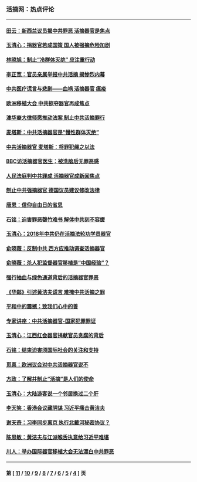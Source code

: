 ### 活摘网：热点评论
---
#### [田云：新西兰议员揭中共罪恶 活摘器官是焦点](../../pages/nf5879/n13070629.md?08290430) 
#### [玉清心：捐器官若成国策 国人被强摘危险加剧](../../pages/nf5879/n12802713.md?08290430) 
#### [林晓旭：制止“冷群体灭绝” 应注重行动](../../pages/nf5879/n12779736.md?08290430) 
#### [李正宽：官员亲属举报中共活摘 揭惨烈内幕](../../pages/nf5879/n12684490.md?08290430) 
#### [中共医疗谎言与悲剧——血祸 活摘器官 瘟疫](../../pages/nf5879/n12372103.md?08290430) 
#### [欧洲移植大会 中共掠夺器官再成焦点](../../pages/nf5879/n11538883.md?08290430) 
#### [澳华裔大律师愿推动法案 制止中共活摘罪行](../../pages/nf5879/n11377039.md?08290430) 
#### [麦塔斯：中共活摘器官是“慢性群体灭绝”](../../pages/nf5879/n11350529.md?08290430) 
#### [中共活摘器官 麦塔斯：将罪犯绳之以法](../../pages/nf5879/n11347973.md?08290430) 
#### [BBC访活摘器官医生：被洗脑后无罪恶感](../../pages/nf5879/n11335935.md?08290430) 
#### [人民法庭判中共罪成 活摘器官成新闻焦点](../../pages/nf5879/n11331578.md?08290430) 
#### [制止中共强摘器官 德国议员建议修改法律](../../pages/nf5879/n11249451.md?08290430) 
#### [唐恩：信仰自由日的省思](../../pages/nf5879/n11003525.md?08290430) 
#### [石铭：迫害罪恶罄竹难书  解体中共刻不容缓](../../pages/nf5879/n10942855.md?08290430) 
#### [玉清心：2018年中共仍在活摘法轮功学员器官](../../pages/nf5879/n10914646.md?08290430) 
#### [俞晓薇：反制中共 西方应推动调查活摘器官](../../pages/nf5879/n10794671.md?08290430) 
#### [俞晓薇：杀人犯监督器官移植是“中国经验”？](../../pages/nf5879/n10466427.md?08290430) 
#### [强行抽血与绿色通道背后的活摘器官罪恶](../../pages/nf5879/n10004708.md?08290430) 
#### [《华邮》引述黄洁夫谎言 难掩中共活摘之罪](../../pages/nf5879/n9642309.md?08290430) 
#### [平和中的震撼：致我们心中的善](../../pages/nf5879/n9021123.md?08290430) 
#### [专家讲座：中共活摘器官-国家犯罪罪证](../../pages/nf5879/n8828153.md?08290430) 
#### [玉清心：江西红会器官捐献官员贪腐的背后](../../pages/nf5879/n8522122.md?08290430) 
#### [石铭：结束迫害须国际社会的关注和支持](../../pages/nf5879/n8443497.md?08290430) 
#### [觅真：欧洲议会对中共活摘器官说不](../../pages/nf5879/n8337486.md?08290430) 
#### [方政：了解并制止“活摘”是人们的使命](../../pages/nf5879/n8329214.md?08290430) 
#### [玉清心：大陆游客说一个邻居换过二个肝](../../pages/nf5879/n8291404.md?08290430) 
#### [李天笑：香港会议藏阴谋 习近平痛击黄洁夫](../../pages/nf5879/n8241459.md?08290430) 
#### [谢天奇：习李同步离京 执行北戴河秘密协议？](../../pages/nf5879/n8230418.md?08290430) 
#### [陈思敏：黄洁夫与江派喉舌执意给习近平难堪](../../pages/nf5879/n8222166.md?08290430) 
#### [川人：举办国际器官移植大会无法漂白中共罪恶](../../pages/nf5879/n8221121.md?08290430) 

---
#### 第 [ [11](./11.md?08290430) / [10](./10.md?08290430) / [9](./9.md?08290430) / [8](./8.md?08290430) / [7](./7.md?08290430) / [6](./6.md?08290430) / [5](./5.md?08290430) / [4](./4.md?08290430) ] 页
